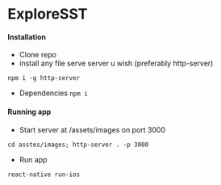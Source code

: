 # ExploreSST

#### Installation
- Clone repo
- install any file serve server u wish (preferably http-server)
```
npm i -g http-server
```
- Dependencies
```npm i```

#### Running app
- Start server at /assets/images on port 3000
```
cd asstes/images; http-server . -p 3000
```
- Run app
```
react-native run-ios
```
